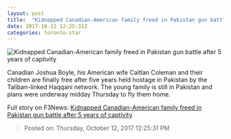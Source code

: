 ```yaml
---
layout: post
title:  "Kidnapped Canadian-American family freed in Pakistan gun battle after 5 years of captivity"
date: 2017-10-12 12:25:31Z
categories: toronto-star
---
```


![Kidnapped Canadian-American family freed in Pakistan gun battle after 5 years of captivity](https://www.thestar.com/content/dam/thestar/news/world/2017/10/12/kidnapped-canadian-family-released-after-5-years-of-being-held-hostage/boyle.jpg)

Canadian Joshua Boyle, his American wife Caitlan Coleman and their children are finally free after five years held hostage in Pakistan by the Taliban-linked Haqqani network. The young family is still in Pakistan and plans were underway midday Thursday to fly them home.


Full story on F3News: [Kidnapped Canadian-American family freed in Pakistan gun battle after 5 years of captivity](http://www.f3nws.com/n/3RCBDF)

> Posted on: Thursday, October 12, 2017 12:25:31 PM

